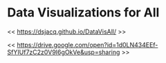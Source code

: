 # Data Visualizations for All

<< https://dsjacq.github.io/DataVisAll/ >>

<< https://drive.google.com/open?id=1d0LN434EEf-SfYIUf7zC2z0V9I6gOkVe&usp=sharing >>
